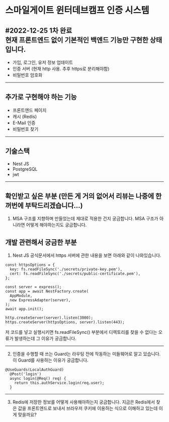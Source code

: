 스마일게이트 윈터데브캠프 인증 시스템
==================================

#2022-12-25 1차 완료   
현재 프론트엔드 없이 기본적인 백엔드 기능만 구현한 상태입니다.
-------------------------
* 가입, 로그인, 유저 정보 업데이트
* 인증 서버 (현재 http 사용. 추후 https로 분리해야함)
* 비밀번호 암호화
***
추가로 구현해야 하는 기능
-----------------
* 프론트엔드 페이지
* 캐시 (Redis)
* E-Mail 인증
* 비밀번호 찾기
***

기술스택
--------
* Nest JS
* PostgreSQL
* jwt
***

확인받고 싶은 부분 (만든 게 거의 없어서 리뷰는 나중에 한꺼번에 부탁드리겠습니다...)
-----------------
1. MSA 구조를 지향하며 만들었는데 제대로 적용한 건지 궁금합니다. MSA 구조가 아니라면 어떻게 해야하는지도 궁금합니다.

개발 관련해서 궁금한 부분
-------------------------
1. Nest JS 공식문서에서 https 서버에 관한 내용을 보면 아래와 같이 나와있습니다.
```
const httpsOptions = {
  key: fs.readFileSync('./secrets/private-key.pem'),
  cert: fs.readFileSync('./secrets/public-certificate.pem'),
};

const server = express();
const app = await NestFactory.create(
  AppModule,
  new ExpressAdapter(server),
);
await app.init();

http.createServer(server).listen(3000);
https.createServer(httpsOptions, server).listen(443);
```
저 코드를 넣고 실행시키면 fs.readFileSync() 부분에서 디렉토리를 찾을 수 없다는 오류가 발생하는데 그 이유가 궁금합니다.
***
2. 인증을 수행할 때 쓰는 Guard는 라우팅 전에 작동하는 미들웨어로 알고 있습니다. 이 Guard를 사용하는 이유가 궁금합니다.
```
@UseGuards(LocalAuthGuard)
  @Post('login')
  async login(@Req() req) {
    return this.authService.login(req.user);
  }
```
***
3. Redis에 저장한 정보를 어떻게 사용해야하는지 궁금합니다. 
   지금은 Redis에서 찾은 값을 프론트엔드로 보내서 브라우저 쿠키에 이용하는 식으로 이해하고 있는데 이게 맞을까요?
